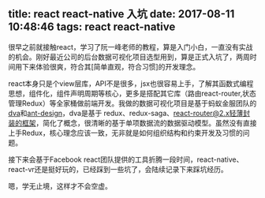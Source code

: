 title: react react-native 入坑
date: 2017-08-11 10:48:46
tags: react react-native
---
很早之前就接触react，学习了阮一峰老师的教程，算是入门小白，一直没有实战的机会。刚好最近公司的后台数据可视化项目选型用到，算是正式入坑了，两周时间用下来体验很爽，符合其[简单直观，符合习惯]的开发理念。

react本身只是个view层库，API不是很多，jsx也很容易上手，了解其函数式编程思想，组件化，组件声明周期等核心，更多是搭配其它库（路由react-router,状态管理Redux）等全家桶做前端开发。我做的数据可视化项目是基于蚂蚁金服团队的[dva](https://github.com/dvajs/dva)和[ant-design](https://ant.design/)，dva是基于 redux、redux-saga、react-router@2.x轻薄封装的框架，简化了概念，很清晰的基于单项数据流的数据驱动模型。虽然没有直接上手Redux，核心理念应该一致，无非就是如何组织结构和约束开发及习惯的问题。

接下来会基于Facebook react团队提供的工具折腾一段时间，react-native、react-vr还是挺好玩的，已经踩到一些坑了，会陆续记录下来踩坑经历。

嗯，学无止境，这样才不会空虚。